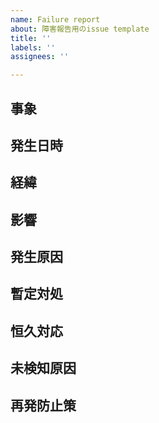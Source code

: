 ```yaml
---
name: Failure report
about: 障害報告用のissue template
title: ''
labels: ''
assignees: ''

---
```


## 事象
<!-- 発生した障害の内容を正確に記載する -->

## 発生日時
<!-- 
 事象がいつ発生し、いつ収束したのかを記載する
 形式: YYYY/MM/DD hh:mm 〜 YYYY/MM/DD hh:mm
 -->

## 経緯
<!-- 
 障害発生を検知したトリガーが何か、検知した後だれがどのような対応をしたか、
 障害が収束するまでに実施したことを時系列で記載する。
 -->

## 影響
<!-- 
 障害が発生したことで、システム利用者に対してどのような影響があったのか、
 システムが通常利用できないことで滞ってしまった業務内容などを記載する。
 -->

## 発生原因
<!-- 直接的な原因と根本的な原因について記載する -->

## 暫定対処
<!-- 障害事象を今すぐ収束するために実施した暫定的な対応内容を記載する -->

## 恒久対応
<!-- 根本的な解決をするために実施する対応内容を記載する -->

## 未検知原因
<!-- 障害をこれまで検知できなかった理由を記載する -->

## 再発防止策
<!-- 今後どのような策を講じることで再発を防止するのかを記載する -->
